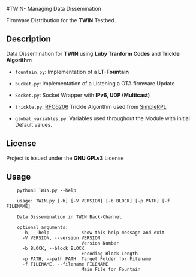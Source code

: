 #TWIN- Managing Data Dissemination

Firmware Distribution for the __TWIN__ Testbed.

## Description

Data Dissemination for __TWIN__ using __Luby Tranform Codes__ and __Trickle Algorithm__

* `fountain.py`: Implementation of a __LT-Fountain__

* `bucket.py`: Implementation of a Listening a OTA firmware Update

* `Socket.py`: Socket Wrapper with __IPv6, UDP (Multicast)__

* `trickle.py`: [RFC6206](https://tools.ietf.org/html/rfc6206) Trickle Algorithm used from [SimpleRPL](https://github.com/tcheneau/simpleRPL)

* `global_variables.py`: Variables used throughout the Module with initial Default values.

## License

Project is issued under the __GNU GPLv3__ License

## Usage

		python3 TWIN.py --help

		usage: TWIN.py [-h] [-V VERSION] [-b BLOCK] [-p PATH] [-f FILENAME]

		Data Dissemination in TWIN Back-Channel

		optional arguments:
		  -h, --help            show this help message and exit
		  -V VERSION, --version VERSION
		                        Version Number
		  -b BLOCK, --block BLOCK
		                        Encoding Block Length
		  -p PATH, --path PATH  Target Folder for Filename
		  -f FILENAME, --filename FILENAME
		                        Main File for Fountain